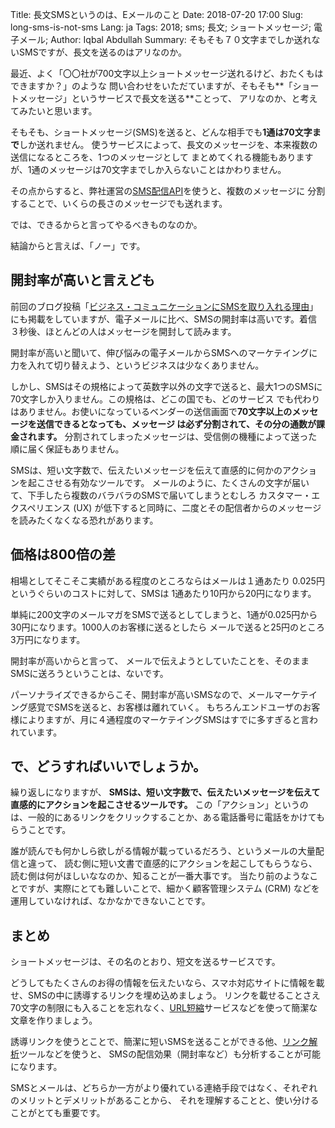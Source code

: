 Title: 長文SMSというのは、Eメールのこと
Date: 2018-07-20 17:00 
Slug: long-sms-is-not-sms
Lang: ja
Tags: 2018; sms; 長文; ショートメッセージ; 電子メール;
Author: Iqbal Abdullah
Summary: そもそも７０文字までしか送れないSMSですが、長文を送るのはアリなのか。

最近、よく「〇〇社が700文字以上ショートメッセージ送れるけど、おたくもはできますか？」のような
問い合わせをいただていますが、そもそも**「ショートメッセージ」というサービスで長文を送る**ことって、
アリなのか、と考えてみたいと思います。

そもそも、ショートメッセージ(SMS)を送ると、どんな相手でも**1通は70文字まで**しか送れません。
使うサービスによって、長文のメッセージを、本来複数の送信になるところを、1つのメッセージとして
まとめてくれる機能もありますが、1通のメッセージは70文字までしか入らないことはかわりません。

その点からすると、弊社運営の[SMS配信API](http://docs.xoxzo.com/ja/sms.html)を使うと、複数のメッセージに
分割することで、いくらの長さのメッセージでも送れます。

では、できるからと言ってやるべきものなのか。

結論からと言えば、「ノー」です。

## 開封率が高いと言えども

前回のブログ投稿「[ビジネス・コミュニケーションにSMSを取り入れる理由]({filename}/Business/why-adopt-sms-ja.md)」
にも掲載をしていますが、電子メールに比べ、SMSの開封率は高いです。着信３秒後、ほとんどの人はメッセージを開封して読みます。

開封率が高いと聞いて、伸び悩みの電子メールからSMSへのマーケテイングに力を入れて切り替えよう、というビジネスは少なくありません。

しかし、SMSはその規格によって英数字以外の文字で送ると、最大1つのSMSに70文字しか入りません。この規格は、どこの国でも、どのサービス
でも代わりはありません。お使いになっているベンダーの送信画面で**70文字以上のメッセージを送信できるとなっても、メッセージ
は必ず分割されて、その分の通数が課金されます。** 分割されてしまったメッセージは、受信側の機種によって送った順に届く保証もありません。

SMSは、短い文字数で、伝えたいメッセージを伝えて直感的に何かのアクションを起こさせる有効なツールです。
メールのように、たくさんの文字が届いて、下手したら複数のバラバラのSMSで届いてしまうとむしろ
カスタマー・エクスペリエンス (UX) が低下すると同時に、二度とその配信者からのメッセージを読みたくなくなる恐れがあります。

## 価格は800倍の差

相場としてそこそこ実績がある程度のところならはメールは１通あたり 0.025円 というぐらいのコストに対して、SMSは
1通あたり10円から20円になります。

単純に200文字のメールマガをSMSで送るとしてしまうと、1通が0.025円から30円になります。1000人のお客様に送るとしたら
メールで送ると25円のところ3万円になります。

開封率が高いからと言って、 メールで伝えようとしていたことを、そのままSMSに送ろうということは、ないです。

パーソナライズできるからこそ、開封率が高いSMSなので、メールマーケテイング感覚でSMSを送ると、お客様は離れていく。
もちろんエンドユーザのお客様によりますが、月に４通程度のマーケテイングSMSはすでに多すぎると言われています。

## で、どうすればいいでしょうか。

繰り返しになりますが、 **SMSは、短い文字数で、伝えたいメッセージを伝えて直感的にアクションを起こさせるツールです。**
この「アクション」というのは、一般的にあるリンクをクリックすることか、ある電話番号に電話をかけてもらうことです。

誰が読んでも何かしら欲しがる情報が載っているだろう、というメールの大量配信と違って、
読む側に短い文書で直感的にアクションを起こしてもらうなら、読む側は何がほしいななのか、知ることが一番大事です。
当たり前のようなことですが、実際にとても難しいことで、細かく顧客管理システム
(CRM) などを運用していなければ、なかなかできないことです。

## まとめ

ショートメッセージは、その名のとおり、短文を送るサービスです。

どうしてもたくさんのお得の情報を伝えたいなら、スマホ対応サイトに情報を載せ、SMSの中に誘導するリンクを埋め込めましょう。
リンクを載せることさえ70文字の制限にも入ることを忘れなく、[URL短縮](https://ja.wikipedia.org/wiki/%E7%9F%AD%E7%B8%AEURL)サービスなどを使って簡潔な文章を作りましょう。

誘導リンクを使うとことで、簡潔に短いSMSを送ることができる他、[リンク解析](https://ja.wikipedia.org/wiki/%E3%82%A2%E3%82%AF%E3%82%BB%E3%82%B9%E8%A7%A3%E6%9E%90)ツールなどを使うと、
SMSの配信効果（開封率など）も分析することが可能になります。

SMSとメールは、どちらか一方がより優れている連絡手段ではなく、それぞれのメリットとデメリットがあることから、
それを理解することと、使い分けることがとても重要です。

